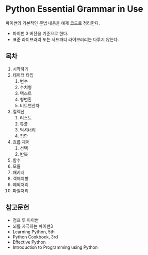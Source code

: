 # Python Essential Grammar in Use
파이썬의 기본적인 문법 내용을 예제 코드로 정리한다.
* 파이썬 3 버전을 기준으로 한다.
* 표준 라이브러리 또는 서드파티 라이브러리는 다루지 않는다.

## 목차
1. 시작하기
1. 데이터 타입
    1. 변수
    1. 수치형
    1. 텍스트
    1. 형변환
    1. 비트연산자
1. 컬렉션
    1. 리스트
    1. 튜플
    1. 딕셔너리
    1. 집합
1. 흐름 제어
    1. 선택
    1. 반복
1. 함수
1. 모듈
1. 패키지
1. 객체지향
1. 예외처리
1. 파일처리

## 참고문헌
* 점프 투 파이썬
* 뇌를 자극하는 파이썬3
* Learning Python, 5th
* Python Cookbook, 3rd
* Effective Python
* Introduction to Programming using Python